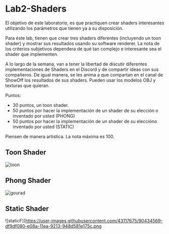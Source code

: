 # Lab2-Shaders

El objetivo de este laboratorio, es que practiquen crear shaders interesantes utilizando los parámetros que tienen ya a su disposición.

Para éste lab, tienen que crear tres shaders diferentes (incluyendo un toon shader) y mostrar sus resultados usando su software renderer. La nota de los criterios subjetivos dependera de qué tan complejo e interesante sea el shader que implementen.

A lo largo de la semana, van a tener la libertad de discutir diferentes implementaciones de Shaders en el Discord y de compartir ideas con sus compañeros. De igual manera, se les anima a que compartan en el canal de ShowOff los resultados de sus shaders. Pueden usar los modelos OBJ y texturas que quieran.

Puntos:

* 30 puntos, un toon shader.
* 50 puntos por hacer la implementación de un shader de su elección o inventado por usted (PHONG)
* 50 puntos por hacer la implementación de un shader de su eleccióno inventado por usted (STATIC)

Piensen de manera artistica. La nota máxima es 100.

## Toon Shader
![toon](https://user-images.githubusercontent.com/43117675/89831460-19b34380-db1b-11ea-9382-325925577d07.png)

## Phong Shader
![gourad](https://user-images.githubusercontent.com/43117675/89831504-33ed2180-db1b-11ea-9af5-14e7160806ab.png)

## Static Shader
![staticF](https://user-images.githubusercontent.com/43117675/90434569-df9df080-e08a-11ea-9213-948d581e175c.png
